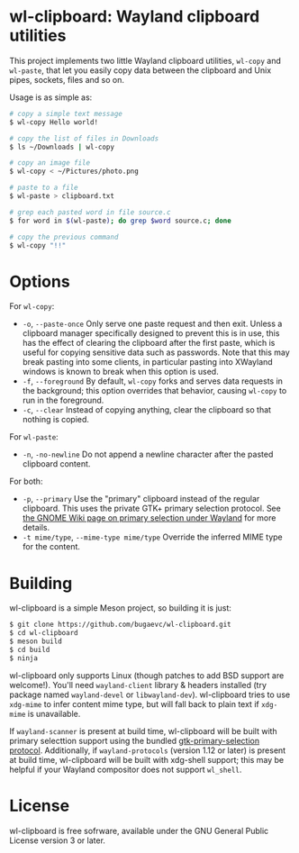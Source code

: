 # wl-clipboard: Wayland clipboard utilities

This project implements two little Wayland clipboard utilities, `wl-copy` and
`wl-paste`, that let you easily copy data between the clipboard and Unix pipes,
sockets, files and so on.

Usage is as simple as:

```bash
# copy a simple text message
$ wl-copy Hello world!

# copy the list of files in Downloads
$ ls ~/Downloads | wl-copy

# copy an image file
$ wl-copy < ~/Pictures/photo.png

# paste to a file
$ wl-paste > clipboard.txt

# grep each pasted word in file source.c
$ for word in $(wl-paste); do grep $word source.c; done

# copy the previous command
$ wl-copy "!!"
```

# Options

For `wl-copy`:

* `-o`, `--paste-once` Only serve one paste request and then exit. Unless a clipboard manager specifically designed to prevent this is in use, this has the effect of clearing the clipboard after the first paste, which is useful for copying sensitive data such as passwords. Note that this may break pasting into some clients, in particular pasting into XWayland windows is known to break when this option is used.
* `-f`, `--foreground` By default, `wl-copy` forks and serves data requests in the background; this option overrides that behavior, causing `wl-copy` to run in the foreground.
* `-c`, `--clear` Instead of copying anything, clear the clipboard so that nothing is copied.

For `wl-paste`:

* `-n`, `-no-newline` Do not append a newline character after the pasted clipboard content.

For both:

* `-p`, `--primary` Use the "primary" clipboard instead of the regular clipboard. This uses the private GTK+ primary selection protocol. See [the GNOME Wiki page on primary selection under Wayland](https://wiki.gnome.org/Initiatives/Wayland/PrimarySelection) for more details.
* `-t mime/type`, `--mime-type mime/type` Override the inferred MIME type for the content.

# Building

wl-clipboard is a simple Meson project, so building it is just:

```bash
$ git clone https://github.com/bugaevc/wl-clipboard.git
$ cd wl-clipboard
$ meson build
$ cd build
$ ninja
```

wl-clipboard only supports Linux (though patches to add BSD support are
welcome!). You'll need `wayland-client` library & headers installed (try package
named `wayland-devel` or `libwayland-dev`). wl-clipboard tries to use `xdg-mime`
to infer content mime type, but will fall back to plain text if `xdg-mime` is
unavailable.

If `wayland-scanner` is present at build time, wl-clipboard will be built with
primary selecttion support using the bundled
[gtk-primary-selection protocol](src/protocol/gtk-primary-selection.xml).
Additionally, if `wayland-protocols` (version 1.12 or later) is present at build
time, wl-clipboard will be built with xdg-shell support; this may be helpful if
your Wayland compositor does not support `wl_shell`.

# License

wl-clipboard is free sofrware, available under the GNU General Public License
version 3 or later.
